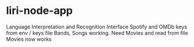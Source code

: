# liri-node-app
Language Interpretation and Recognition Interface
Spotify and OMDb keys from env / keys file
Bands, Songs working. Need Movies and read from file
Movies now works


